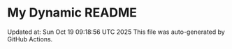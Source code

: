 # My Dynamic README
Updated at: Sun Oct 19 09:18:56 UTC 2025
This file was auto-generated by GitHub Actions.
